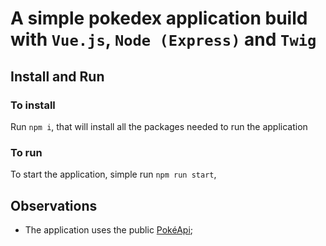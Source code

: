 
# A simple pokedex application build with `Vue.js`, `Node (Express)` and `Twig`

  
  

## Install and Run

  

### To install

Run `npm i`, that will install all the packages needed to run the application

  

### To run

To start the application, simple run `npm run start`,

  
  

## Observations

- The application uses the public [PokéApi](pokeapi.co);